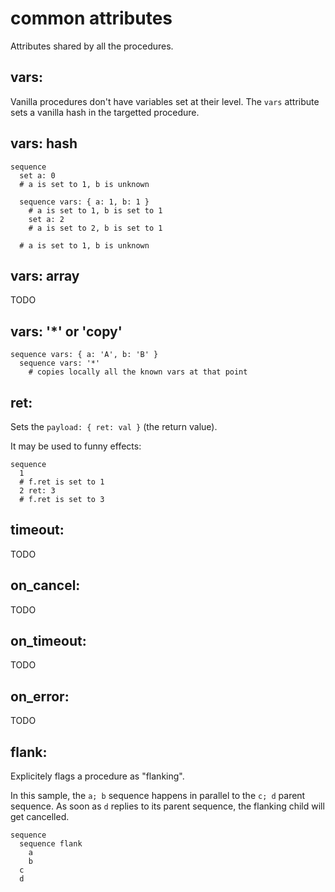 
# common attributes

Attributes shared by all the procedures.

## vars:

Vanilla procedures don't have variables set at their level. The `vars` attribute sets a vanilla hash in the targetted procedure.

## vars: hash

```
sequence
  set a: 0
  # a is set to 1, b is unknown

  sequence vars: { a: 1, b: 1 }
    # a is set to 1, b is set to 1
    set a: 2
    # a is set to 2, b is set to 1

  # a is set to 1, b is unknown
```

## vars: array

TODO

## vars: '*' or 'copy'

```
sequence vars: { a: 'A', b: 'B' }
  sequence vars: '*'
    # copies locally all the known vars at that point
```

## ret:

Sets the `payload: { ret: val }` (the return value).

It may be used to funny effects:
```
sequence
  1
  # f.ret is set to 1
  2 ret: 3
  # f.ret is set to 3
```

## timeout:

TODO

## on_cancel:

TODO

## on_timeout:

TODO

## on_error:

TODO

## flank:

Explicitely flags a procedure as "flanking".

In this sample, the `a; b` sequence happens in parallel to the `c; d` parent sequence. As soon as `d` replies to its parent sequence, the flanking child will get cancelled.

```
sequence
  sequence flank
    a
    b
  c
  d
```

